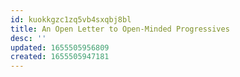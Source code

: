 ```yaml
---
id: kuokkgzc1zq5vb4sxqbj8bl
title: An Open Letter to Open-Minded Progressives
desc: ''
updated: 1655505956809
created: 1655505947181
---
```


